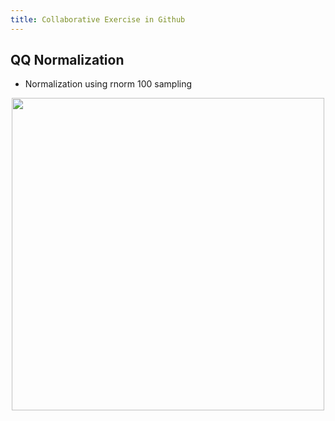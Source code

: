 ```yaml
---
title: Collaborative Exercise in Github
---
```



## QQ Normalization


- Normalization using rnorm 100 sampling

<center>
<img src="qqnorm_100.png", width=500 />
</center>

